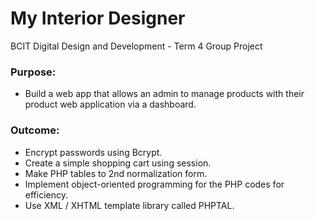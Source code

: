 # My Interior Designer
BCIT Digital Design and Development - Term 4 Group Project

### Purpose:
- Build a web app that allows an admin to manage products with their product web application via a dashboard.

### Outcome:
- Encrypt passwords using Bcrypt.
- Create a simple shopping cart using session.
- Make PHP tables to 2nd normalization form.
- Implement object-oriented programming for the PHP codes for efficiency.
- Use XML / XHTML template library called PHPTAL.
